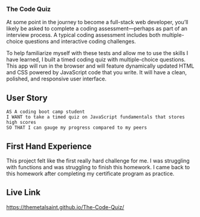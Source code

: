 
### The Code Quiz


At some point in the journey to become a full-stack web developer, you’ll likely be asked to complete a coding assessment—perhaps as part of an interview process. A typical coding assessment includes both multiple-choice questions and interactive coding challenges.

To help familiarize myself with these tests and allow me to use the skills I have learned, I built a timed coding quiz with multiple-choice questions. This app will run in the browser and will feature dynamically updated HTML and CSS powered by JavaScript code that you write. It will have a clean, polished, and responsive user interface.

## User Story

```
AS A coding boot camp student
I WANT to take a timed quiz on JavaScript fundamentals that stores high scores
SO THAT I can gauge my progress compared to my peers
```

## First Hand Experience

This project felt like the first really hard challenge for me. I was struggling with functions and was struggling to finish this homework. I came back to this homework after completing my certificate program as practice. 

## Live Link

https://themetalsaint.github.io/The-Code-Quiz/
